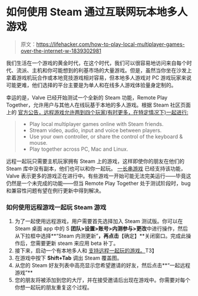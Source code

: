 # 如何使用 Steam 通过互联网玩本地多人游戏

> 原文：<https://lifehacker.com/how-to-play-local-multiplayer-games-over-the-internet-w-1839302981>

我们生活在一个游戏的黄金时代，在这个时代，我们可以很容易地访问来自每个时代、流派、主机和你可能想到的利基市场的大量游戏。但是，虽然当你坐在沙发上拿着游戏机玩合作或本地竞技游戏相对容易，但本地多人游戏对 PC 游戏玩家来说可能更难，他们选择的平台主要是为单人和在线多人游戏体验量身定制的。



幸运的是，Valve 已经开始测试一个全新的 Steam 功能，Remote Play Together，允许用户与其他人在线玩基于本地的多人游戏。根据 Steam 社区页面 上的 [官方公告，远程游戏允许两到四个玩家(有时更多，在特定情况下)一起进行:](https://steamcommunity.com/games/593110/announcements/detail/3032537193879549687)

> *   Play local multiplayer games online with Steam friends.
> *   Stream video, audio, input and voice between players.
> *   Use your own controller, or share the control of the keyboard & mouse.
> *   Play together across PC, Mac and Linux.

远程一起玩只需要主机玩家拥有 Steam 上的游戏，这样即使你的朋友在他们的 Steam 库中没有副本，他们也可以和你一起玩。 [一长串游戏](https://store.steampowered.com/search/?category2=44) 已经支持该功能，Valve 表示更多的游戏正在进行中。有些游戏一开始可能无法完美运行——毕竟这仍然是一个未完成的功能——但当 Remote Play Together 处于测试阶段时，bug 和兼容性问题有望在例行更新中得到解决。

### 如何使用远程游戏一起玩 Steam 游戏

1.  为了一起使用远程游戏，用户需要首先选择加入 Steam 测试版。你可以在 Steam 桌面 app 中的 S **团队>设置>账号>内测参与>更改**中进行操作，然后从下拉框中选择**“Steam 内测更新”**，再点击**【确定】**关闭窗口。完成此操作后，您需要更新 steam 来应用 beta 补丁。
2.  接下来，启动一个有本地多人和 [支持远程一起玩的游戏。](https://store.steampowered.com/search/?category2=44)T3】
3.  在游戏中按下 **Shift+Tab** 调出 Steam 覆盖图。
4.  从您的 Steam 好友列表中高亮显示您希望邀请的好友，然后点击**“一起远程游戏”**
5.  您的朋友将被添加到您的大厅，并在接受邀请后出现在游戏中。你需要对每个你想一起玩的朋友重复这个过程。